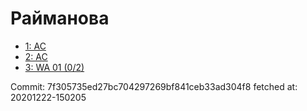 # Райманова
- [1: AC](1.md)
- [2: AC](2.md)
- [3: WA 01 (0/2)](3.md)

Commit: 7f305735ed27bc704297269bf841ceb33ad304f8
 fetched at: 20201222-150205
